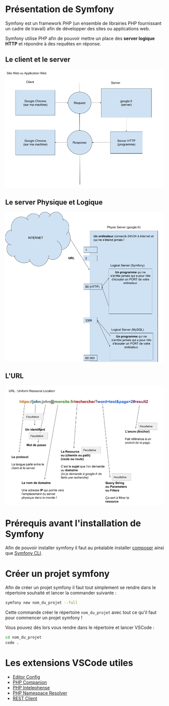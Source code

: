 # Présentation de Symfony

Symfony est un framework PHP (un ensemble de librairies PHP fournissant
un cadre de travail) afin de développer des sites ou applications
web.

Symfony utilise PHP afin de pouvoir mettre un place des **server logique
HTTP** et répondre à des requêtes en réponse.

## Le client et le server

![Client & Serveur](./img/request_and_response.png)

## Le server Physique et Logique

![Server logique et physique](./img/server_logique_physique.png)

## L'URL

![URL](./img/url.png)

# Prérequis avant l'installation de Symfony

Afin de pouvoir installer symfony il faut au préalable installer
[composer](server_logique_physique) ainsi que [Symfony CLI](https://symfony.com/download).

# Créer un projet symfony

Afin de créer un projet symfony il faut tout simplement se rendre
dans le répertoire souhaité et lancer la commander suivante :

```bash
symfony new nom_du_projet --full
```

Cette commande créer le répertoire `nom_du_projet` avec tout ce qu'il
faut pour commencer un projet symfony !

Vous pouvez dès lors vous rendre dans le répertoire et lancer VSCode :

```bash
cd nom_du_projet
code .
```

# Les extensions VSCode utiles

-   [Editor Config](https://marketplace.visualstudio.com/items?itemName=EditorConfig.EditorConfig)
-   [PHP Companion](https://marketplace.visualstudio.com/items?itemName=blanc-frederic.vs-phpcompanion)
-   [PHP Intelephense](https://marketplace.visualstudio.com/items?itemName=bmewburn.vscode-intelephense-client)
-   [PHP Namespace Resolver](https://marketplace.visualstudio.com/items?itemName=MehediDracula.php-namespace-resolver)
-   [REST Client](https://marketplace.visualstudio.com/items?itemName=humao.rest-client)
